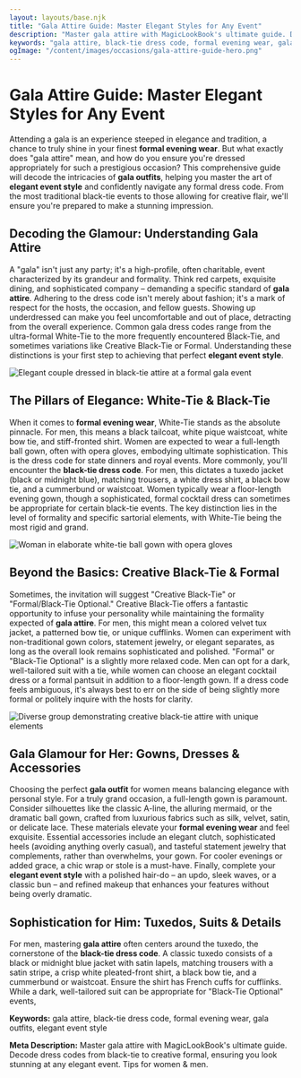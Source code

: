 ```yaml
---
layout: layouts/base.njk
title: "Gala Attire Guide: Master Elegant Styles for Any Event"
description: "Master gala attire with MagicLookBook's ultimate guide. Decode dress codes from black-tie to creative formal, ensuring you look stunning at any elegant event. Tips for women & men."
keywords: "gala attire, black-tie dress code, formal evening wear, gala outfits, elegant event style"
ogImage: "/content/images/occasions/gala-attire-guide-hero.png"
---
```


# Gala Attire Guide: Master Elegant Styles for Any Event

Attending a gala is an experience steeped in elegance and tradition, a chance to truly shine in your finest **formal evening wear**. But what exactly does "gala attire" mean, and how do you ensure you're dressed appropriately for such a prestigious occasion? This comprehensive guide will decode the intricacies of **gala outfits**, helping you master the art of **elegant event style** and confidently navigate any formal dress code. From the most traditional black-tie events to those allowing for creative flair, we'll ensure you're prepared to make a stunning impression.

## Decoding the Glamour: Understanding Gala Attire

A "gala" isn't just any party; it's a high-profile, often charitable, event characterized by its grandeur and formality. Think red carpets, exquisite dining, and sophisticated company – demanding a specific standard of **gala attire**. Adhering to the dress code isn't merely about fashion; it's a mark of respect for the hosts, the occasion, and fellow guests. Showing up underdressed can make you feel uncomfortable and out of place, detracting from the overall experience. Common gala dress codes range from the ultra-formal White-Tie to the more frequently encountered Black-Tie, and sometimes variations like Creative Black-Tie or Formal. Understanding these distinctions is your first step to achieving that perfect **elegant event style**.

![Elegant couple dressed in black-tie attire at a formal gala event](/content/images/occasions/gala-couple-black-tie.png)

## The Pillars of Elegance: White-Tie & Black-Tie

When it comes to **formal evening wear**, White-Tie stands as the absolute pinnacle. For men, this means a black tailcoat, white pique waistcoat, white bow tie, and stiff-fronted shirt. Women are expected to wear a full-length ball gown, often with opera gloves, embodying ultimate sophistication. This is the dress code for state dinners and royal events. More commonly, you'll encounter the **black-tie dress code**. For men, this dictates a tuxedo jacket (black or midnight blue), matching trousers, a white dress shirt, a black bow tie, and a cummerbund or waistcoat. Women typically wear a floor-length evening gown, though a sophisticated, formal cocktail dress can sometimes be appropriate for certain black-tie events. The key distinction lies in the level of formality and specific sartorial elements, with White-Tie being the most rigid and grand.

![Woman in elaborate white-tie ball gown with opera gloves](/content/images/occasions/woman-white-tie-gown.png)

## Beyond the Basics: Creative Black-Tie & Formal

Sometimes, the invitation will suggest "Creative Black-Tie" or "Formal/Black-Tie Optional." Creative Black-Tie offers a fantastic opportunity to infuse your personality while maintaining the formality expected of **gala attire**. For men, this might mean a colored velvet tux jacket, a patterned bow tie, or unique cufflinks. Women can experiment with non-traditional gown colors, statement jewelry, or elegant separates, as long as the overall look remains sophisticated and polished. "Formal" or "Black-Tie Optional" is a slightly more relaxed code. Men can opt for a dark, well-tailored suit with a tie, while women can choose an elegant cocktail dress or a formal pantsuit in addition to a floor-length gown. If a dress code feels ambiguous, it's always best to err on the side of being slightly more formal or politely inquire with the hosts for clarity.

![Diverse group demonstrating creative black-tie attire with unique elements](/content/images/occasions/creative-black-tie-fashion.png)

## Gala Glamour for Her: Gowns, Dresses & Accessories

Choosing the perfect **gala outfit** for women means balancing elegance with personal style. For a truly grand occasion, a full-length gown is paramount. Consider silhouettes like the classic A-line, the alluring mermaid, or the dramatic ball gown, crafted from luxurious fabrics such as silk, velvet, satin, or delicate lace. These materials elevate your **formal evening wear** and feel exquisite. Essential accessories include an elegant clutch, sophisticated heels (avoiding anything overly casual), and tasteful statement jewelry that complements, rather than overwhelms, your gown. For cooler evenings or added grace, a chic wrap or stole is a must-have. Finally, complete your **elegant event style** with a polished hair-do – an updo, sleek waves, or a classic bun – and refined makeup that enhances your features without being overly dramatic.

## Sophistication for Him: Tuxedos, Suits & Details

For men, mastering **gala attire** often centers around the tuxedo, the cornerstone of the **black-tie dress code**. A classic tuxedo consists of a black or midnight blue jacket with satin lapels, matching trousers with a satin stripe, a crisp white pleated-front shirt, a black bow tie, and a cummerbund or waistcoat. Ensure the shirt has French cuffs for cufflinks. While a dark, well-tailored suit can be appropriate for "Black-Tie Optional" events,

**Keywords:** gala attire, black-tie dress code, formal evening wear, gala outfits, elegant event style

**Meta Description:** Master gala attire with MagicLookBook's ultimate guide. Decode dress codes from black-tie to creative formal, ensuring you look stunning at any elegant event. Tips for women & men.
